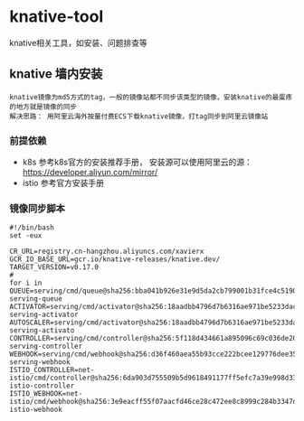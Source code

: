 # knative-tool
knative相关工具，如安装、问题排查等

## knative 墙内安装
    knative镜像为md5方式的tag，一般的镜像站都不同步该类型的镜像，安装knative的最蛋疼的地方就是镜像的同步
    解决思路： 用阿里云海外按量付费ECS下载knative镜像，打tag同步到阿里云镜像站
### 前提依赖
  * k8s
    参考k8s官方的安装推荐手册， 安装源可以使用阿里云的源：https://developer.aliyun.com/mirror/
  * istio
    参考官方安装手册
### 镜像同步脚本

```
#!/bin/bash
set -eux

CR_URL=registry.cn-hangzhou.aliyuncs.com/xavierx
GCR_IO_BASE_URL=gcr.io/knative-releases/knative.dev/
TARGET_VERSION=v0.17.0
#
for i in 
QUEUE=serving/cmd/queue@sha256:bba041b926e31e9d5da2cb799001b31fce4c519037334db3751eb5f69d0f227f:knative.dev-serving-queue
ACTIVATOR=serving/cmd/activator@sha256:18aadbb4796d7b6316ae971be5233dac28cd794c517e220d127aa9e21d91df42:knative.dev-serving-activator
AUTOSCALER=serving/cmd/activator@sha256:18aadbb4796d7b6316ae971be5233dac28cd794c517e220d127aa9e21d91df42:knative.dev-serving-activato
CONTROLLER=serving/cmd/controller@sha256:5f118d434661a895096c69c036de20c962aee445e339cc9e1b1bf806895d6fa2:knative.dev-serving-controller
WEBHOOK=serving/cmd/webhook@sha256:d36f460aea55b93cce222bcee129776dee356e6499db73f232bfdf482ce28f66:knative.dev-serving-webhook
ISTIO_CONTROLLER=net-istio/cmd/controller@sha256:6da903d755509b5d9618491177ff5efc7a39e998d33c1383db461bc99a5e439:knative.dev-istio-controller
ISTIO_WEBHOOK=net-istio/cmd/webhook@sha256:3e9eacff55f07aacfd46ce28c472ee8c8999c284b3347d3c46eeb67347b2ea67:knative.dev-istio-webhook

```
